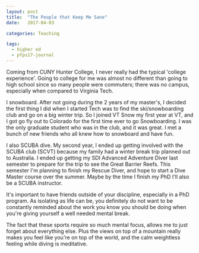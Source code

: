 ```yaml
---
layout: post
title:  "The People that Keep Me Sane"
date:   2017-04-03

categories: Teaching

tags:
  - higher ed
  - pfps17-journal
---
```


Coming from CUNY Hunter College, I never really had the typical 'college experience'.
Going to college for me was almost no different than going to high school since so many people
were commuters; there was no campus, especially when compared to Virginia Tech.

<!-- more -->

I snowboard.
After not going during the 2 years of my master's,
I decided the first thing I did when I started Tech was to find the ski/snowboarding club
and go on a big winter trip.
So I joined VT Snow my first year at VT,
and I got go fly out to Colorado for the first time ever to go Snowboarding.
I was the only graduate student who was in the club, and it was great.
I met a bunch of new friends who all knew how to snowboard and have fun.

I also SCUBA dive.
My second year, I ended up getting involved with the SCUBA club (SCVT) because my family had a winter break trip
planned out to Australia.
I ended up getting my SDI Advanced Adventure Diver last semester to prepare for the trip to see the Great Barrier Reefs.
This semester I'm planning to finish my Rescue Diver,
and hope to start a Dive Master course over the summer.
Maybe by the time I finish my PhD I'll also be a SCUBA instructor.

It's important to have friends outside of your discipline, especially in a PhD program.
As isolating as life can be,
you definitely do not want to be constantly reminded about the work you know you should be doing when you're
giving yourself a well needed mental break.

The fact that these sports require so much mental focus, allows me to just forget about everything else.
Plus the views on top of a mountain really makes you feel like you're on top of the world,
and the calm weightless feeling while diving is meditative.
